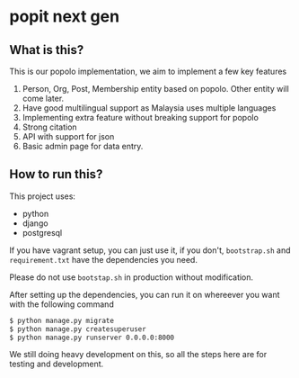 # popit next gen

## What is this?

This is our popolo implementation, we aim to implement a few key features

1. Person, Org, Post, Membership entity based on popolo. Other entity will come later. 
2. Have good multilingual support as Malaysia uses multiple languages
3. Implementing extra feature without breaking support for popolo
4. Strong citation
5. API with support for json
6. Basic admin page for data entry. 

## How to run this?

This project uses:

* python
* django
* postgresql

If you have vagrant setup, you can just use it, if you don't, `bootstrap.sh` and `requirement.txt` have the dependencies you need. 

Please do not use `bootstap.sh` in production without modification. 

After setting up the dependencies, you can run it on whereever you want with the following command

```sh
$ python manage.py migrate
$ python manage.py createsuperuser
$ python manage.py runserver 0.0.0.0:8000
```

We still doing heavy development on this, so all the steps here are for testing and development.

